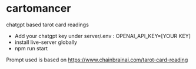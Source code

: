 # cartomancer
chatgpt based tarot card readings

* Add your chatgpt key under server/.env : OPENAI_API_KEY=[YOUR KEY]
* install live-server globally
* npm run start 

Prompt used is based on https://www.chainbrainai.com/tarot-card-reading 
